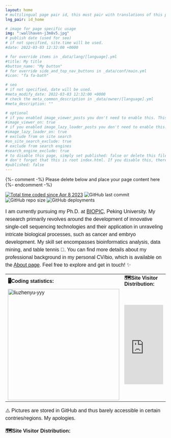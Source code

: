 ```yaml
---
layout: home
# multilingual page pair id, this must pair with translations of this page. (This name must be unique)
lng_pair: id_home

# image for page specific usage
img: ":wallhaven-j3m8v5.jpg"
# publish date (used for seo)
# if not specified, site.time will be used.
#date: 2022-03-03 12:32:00 +0000

# for override items in _data/lang/[language].yml
#title: My title
#button_name: "My button"
# for override side_and_top_nav_buttons in _data/conf/main.yml
#icon: "fa fa-bath"

# seo
# if not specified, date will be used.
#meta_modify_date: 2022-03-03 12:32:00 +0000
# check the meta_common_description in _data/owner/[language].yml
#meta_description: ""

# optional
# if you enabled image_viewer_posts you don't need to enable this. This is only if image_viewer_posts = false
#image_viewer_on: true
# if you enabled image_lazy_loader_posts you don't need to enable this. This is only if image_lazy_loader_posts = false
#image_lazy_loader_on: true
# exclude from on site search
#on_site_search_exclude: true
# exclude from search engines
#search_engine_exclude: true
# to disable this page, simply set published: false or delete this file
# don't forget that this is root index.html. If you disable this, there will be no index.html page to open
#published: false
---
```


{%- comment -%} Please delete below and place your page content here {%- endcomment -%}

<a href="https://wakatime.com/@b9c08b6d-86a5-4860-b47d-4ad4c8def1f3"><img src="https://wakatime.com/badge/user/b9c08b6d-86a5-4860-b47d-4ad4c8def1f3.svg?style=flat" alt="Total time coded since Apr 8 2023" /></a> <img alt="GitHub last commit" src="https://img.shields.io/github/last-commit/liuzhenyu-yyy/liuzhenyu-yyy.github.io?color=orange"> <img alt="GitHub repo size" src="https://img.shields.io/github/repo-size/liuzhenyu-yyy/liuzhenyu-yyy.github.io"> <img alt="GitHub deployments" src="https://img.shields.io/github/deployments/liuzhenyu-yyy/liuzhenyu-yyy.github.io/github-pages?color=test">

<p style="font-size:16px;font-family:Arial;line-height:150%">I am currently pursuing my Ph.D. at <a href="https://biopic.pku.edu.cn/en/">BIOPIC</a>, Peking University. My research primarily revolves around the development of innovative single-cell sequencing technologies and their application in unraveling intricate biological processes, such as cancer and embryo development. My skill set encompasses bioinformatics analysis, data mining, and table tennis 🏓. You can find more details about my professional background in my personal CV/bio, which is available on the <a href="https://liuzhenyu-yyy.github.io/tabs/about.html">About page</a>. Feel free to explore and get in touch! ✨</p>

<table style="font-size:16px;font-family:Arial;line-height:120%">
    <tbody>
    <tr>
        <td><b>🖥️Coding statistics:</b></td>
        <td><b>🗺️Site Visitor Distribution:</b></td>
    </tr>
    <tr>
        <td><img src="https://github-readme-stats-git-masterrstaa-rickstaa.vercel.app/api/top-langs?username=liuzhenyu-yyy&show_icons=true&count_private=true&locale=en&layout=compact&langs_count=6&exclude_repo=WithHer&hide=scss,liquid,javaScript" width="350px" alt="liuzhenyu-yyy" /></td>
        <td><iframe style="border: 0px #ffffff none;" name="gscitations" src="https://author.my.id/widget/citations.php?id=wcQZmHIAAAAJ&lang=en" frameborder="0" marginwidth="0px" marginheight="0px" scrolling="no" width="100%" height="250px"></iframe></td>
    </tr>
    </tbody>
    <colgroup>
    <col>
    <col>
    </colgroup>
</table>

<p style="font-size:16px;font-family:Arial;line-height:150%">⚠️ Pictures are stored in GitHub and thus barely accessible in certain contries/regions. My apologies.</p>

<p style="font-size:16px;font-family:Arial;line-height:150%"><b>🗺️Site Visitor Distribution:</b></p>
<script type='text/javascript' id='clustrmaps' src='//cdn.clustrmaps.com/map_v2.js?cl=ffffff&w=330&t=n&d=S1_TLdx6XevZ7WCavXos2bQABjn3r6Wqmkcar--Eu8g&co=89ccfc&cmo=efad4f&cmn=6ef95f&ct=ffffff'></script>